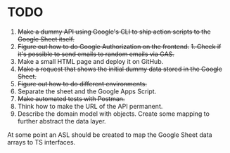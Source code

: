 # TODO

1. ~~Make a dummy API using Google's CLI to ship action scripts to the Google Sheet itself.~~
2. ~~Figure out how to do Google Authorization on the frontend.~~
  ~~1. Check if it's possible to send emails to random emails via GAS.~~
3. Make a small HTML page and deploy it on GitHub.
4. ~~Make a request that shows the initial dummy data stored in the Google Sheet.~~
5. ~~Figure out how to do different environments.~~
6. Separate the sheet and the Google Apps Script.
7. ~~Make automated tests with Postman.~~
8. Think how to make the URL of the API permanent.
9. Describe the domain model with objects. Create some mapping to further abstract the data layer.

At some point an ASL should be created to map the Google Sheet data arrays to TS interfaces.
